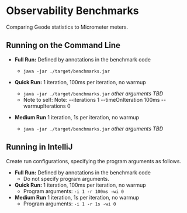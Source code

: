 # Observability Benchmarks

Comparing Geode statistics to Micrometer meters.

## Running on the Command Line

- **Full Run:**
  Defined by annotations in the benchmark code
  - `java -jar ./target/benchmarks.jar`

- **Quick Run:**
  1 iteration, 100ms per iteration, no warmup
  - `java -jar ./target/benchmarks.jar` _other arguments TBD_
  - Note to self: Note: --iterations 1 --timeOnIteration 100ms --warmupIterations 0

- **Medium Run**
  1 iteration, 1s per iteration, no warmup
  - `java -jar ./target/benchmarks.jar` _other arguments TBD_

## Running in IntelliJ

Create run configurations, specifying the program arguments as follows.

- **Full Run:**
  Defined by annotations in the benchmark code
  - Do not specify program arguments.
- **Quick Run:**
  1 iteration, 100ms per iteration, no warmup
  - Program arguments: `-i 1 -r 100ms -wi 0`
- **Medium Run**
  1 iteration, 1s per iteration, no warmup
  - Program arguments: `-i 1 -r 1s -wi 0`

